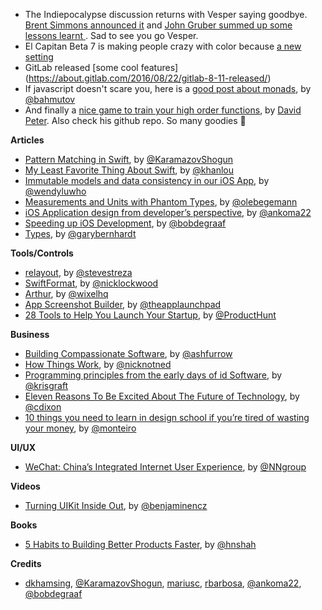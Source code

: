 * The Indiepocalypse discussion returns with Vesper saying goodbye. [Brent Simmons announced it](http://inessential.com/2016/08/21/last_vesper_update_sync_shutting_down) and [John Gruber summed up some lessons learnt ](http://daringfireball.net/2016/08/vesper_adieu). Sad to see you go Vesper.
* El Capitan Beta 7 is making people crazy with color because [a new setting](https://infinitediaries.net/ambient-light-compensation-in-os-x-el-capitan-beta-7/)
* GitLab released [some cool features] (https://about.gitlab.com/2016/08/22/gitlab-8-11-released/)
* If javascript doesn't scare you, here is a [good post about monads](https://glebbahmutov.com/blog/monads/), by [@bahmutov](https://twitter.com/bahmutov)
* And finally a [nice game to train your high order functions](http://david-peter.de/cube-composer/), by [David Peter](http://david-peter.de/). Also check his github repo. So many goodies 🎉

**Articles**

* [Pattern Matching in Swift](https://www.raywenderlich.com/134844/pattern-matching-in-swift), by [@KaramazovShogun](https://twitter.com/KaramazovShogun)
* [My Least Favorite Thing About Swift](http://khanlou.com/2016/08/my-least-favorite-thing-about-swift/), by [@khanlou](http://www.twitter.com/khanlou)
* [Immutable models and data consistency in our iOS App](https://engineering.pinterest.com/blog/immutable-models-and-data-consistency-our-ios-app), by [@wendyluwho](https://twitter.com/wendyluwho)
* [Measurements and Units with Phantom Types](https://oleb.net/blog/2016/08/measurements-and-units-with-phantom-types/), by [@olebegemann](https://twitter.com/olebegemann)
* [iOS Application design from developer’s perspective](https://medium.com/@ankoma22/ios-application-design-from-developers-perspective-4e542bfbfeaf#.bwe806ms3), by [@ankoma22](https://twitter.com/ankoma22)
* [Speeding up iOS Development](https://medium.com/@graafict/blaze-fast-flexible-and-awesome-3a7a73374de7#.20gp2rll3), by [@bobdegraaf](https://twitter.com/bobdegraaf)
* [Types](https://gist.github.com/garybernhardt/122909856b570c5c457a6cd674795a9c), by [@garybernhardt](https://twitter.com/garybernhardt)

**Tools/Controls**

* [relayout](https://github.com/stevestreza/relayout), by [@stevestreza](https://twitter.com/stevestreza)
* [SwiftFormat](https://github.com/nicklockwood/SwiftFormat), by [@nicklockwood](https://twitter.com/nicklockwood)
* [Arthur](http://arthur-osx.com/), by [@wixelhq](https://twitter.com/wixelhq)
* [App Screenshot Builder](http://theapplaunchpad.com/), by [@theapplaunchpad](https://twitter.com/theapplaunchpad)
* [28 Tools to Help You Launch Your Startup](https://medium.com/product-hunt/28-tools-to-help-you-launch-your-startup-on-a-small-budget-7d5383997bbd#.3v0mxkdvr), by [@ProductHunt](https://twitter.com/ProductHunt)

**Business**

* [Building Compassionate Software](https://ashfurrow.com/blog/building-compassionate-software/), by [@ashfurrow](https://twitter.com/ashfurrow)
* [How Things Work](http://gawker.com/how-things-work-1785604699), by [@nicknotned](https://twitter.com/nicknotned)
* [Programming principles from the early days of id Software](http://www.gamasutra.com/view/news/279357/Programming_principles_from_the_early_days_of_id_Software.php), by [@krisgraft](https://twitter.com/krisgraft)
* [Eleven Reasons To Be Excited About The Future of Technology](https://medium.com/@cdixon/eleven-reasons-to-be-excited-about-the-future-of-technology-ef5f9b939cb2#.ojse98yg4), by [@cdixon](https://twitter.com/cdixon)
* [10 things you need to learn in design school if you’re tired of wasting your money](https://deardesignstudent.com/10-things-you-need-to-learn-in-design-school-if-you-re-tired-of-wasting-your-money-64aaa0bc3994#.wc0zbp4zm), by [@monteiro](https://twitter.com/monteiro)

**UI/UX**

* [WeChat: China’s Integrated Internet User Experience](https://www.nngroup.com/articles/wechat-integrated-ux/), by [@NNgroup](https://twitter.com/NNgroup)

**Videos**

* [Turning UIKit Inside Out](https://realm.io/news/altconf-benji-encz-uikit-inside-out-declarative-programming/), by [@benjaminencz](https://twitter.com/benjaminencz)

**Books**

* [5 Habits to Building Better Products Faster](https://hitenism.com/5-habits-better-products), by [@hnshah](https://twitter.com/hnshah)

**Credits**

* [dkhamsing](https://github.com/dkhamsing), [@KaramazovShogun](https://twitter.com/KaramazovShogun), [mariusc](https://github.com/mariusc), [rbarbosa](https://github.com/rbarbosa), [@ankoma22](https://twitter.com/ankoma22), [@bobdegraaf](https://twitter.com/bobdegraaf)
